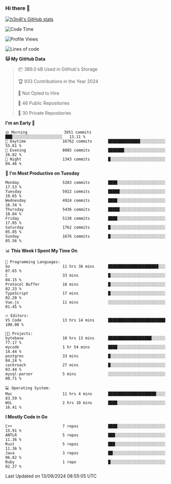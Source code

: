 ### Hi there 👋

[![h3n4l's GitHub stats](https://github-readme-stats.vercel.app/api?username=h3n4l&count_private=true&show_icons=true&theme=radical)](https://github.com/h3n4l/github-readme-stats)

<!--START_SECTION:waka-->
![Code Time](http://img.shields.io/badge/Code%20Time-1%2C933%20hrs%2038%20mins-blue)

![Profile Views](http://img.shields.io/badge/Profile%20Views-2-blue)

![Lines of code](https://img.shields.io/badge/From%20Hello%20World%20I%27ve%20Written-11.7%20million%20lines%20of%20code-blue)

**🐱 My GitHub Data** 

> 📦 389.0 kB Used in GitHub's Storage 
 > 
> 🏆 933 Contributions in the Year 2024
 > 
> 🚫 Not Opted to Hire
 > 
> 📜 46 Public Repositories 
 > 
> 🔑 30 Private Repositories 
 > 
**I'm an Early 🐤** 

```text
🌞 Morning                3951 commits        ███░░░░░░░░░░░░░░░░░░░░░░   13.11 % 
🌆 Daytime                16762 commits       ██████████████░░░░░░░░░░░   55.61 % 
🌃 Evening                8085 commits        ███████░░░░░░░░░░░░░░░░░░   26.82 % 
🌙 Night                  1343 commits        █░░░░░░░░░░░░░░░░░░░░░░░░   04.46 % 
```
📅 **I'm Most Productive on Tuesday** 

```text
Monday                   5283 commits        ████░░░░░░░░░░░░░░░░░░░░░   17.53 % 
Tuesday                  5922 commits        █████░░░░░░░░░░░░░░░░░░░░   19.65 % 
Wednesday                4924 commits        ████░░░░░░░░░░░░░░░░░░░░░   16.34 % 
Thursday                 5436 commits        █████░░░░░░░░░░░░░░░░░░░░   18.04 % 
Friday                   5138 commits        ████░░░░░░░░░░░░░░░░░░░░░   17.05 % 
Saturday                 1762 commits        █░░░░░░░░░░░░░░░░░░░░░░░░   05.85 % 
Sunday                   1676 commits        █░░░░░░░░░░░░░░░░░░░░░░░░   05.56 % 
```


📊 **This Week I Spent My Time On** 

```text
💬 Programming Languages: 
Go                       11 hrs 36 mins      ██████████████████████░░░   87.65 % 
C                        33 mins             █░░░░░░░░░░░░░░░░░░░░░░░░   04.15 % 
Protocol Buffer          18 mins             █░░░░░░░░░░░░░░░░░░░░░░░░   02.33 % 
TypeScript               17 mins             █░░░░░░░░░░░░░░░░░░░░░░░░   02.20 % 
Vue.js                   11 mins             ░░░░░░░░░░░░░░░░░░░░░░░░░   01.45 % 

🔥 Editors: 
VS Code                  13 hrs 14 mins      █████████████████████████   100.00 % 

🐱‍💻 Projects: 
bytebase                 10 hrs 13 mins      ███████████████████░░░░░░   77.17 % 
mycode                   1 hr 54 mins        ████░░░░░░░░░░░░░░░░░░░░░   14.44 % 
postgres                 33 mins             █░░░░░░░░░░░░░░░░░░░░░░░░   04.24 % 
cockroach                27 mins             █░░░░░░░░░░░░░░░░░░░░░░░░   03.44 % 
mysql-parser             5 mins              ░░░░░░░░░░░░░░░░░░░░░░░░░   00.71 % 

💻 Operating System: 
Mac                      11 hrs 4 mins       █████████████████████░░░░   83.59 % 
WSL                      2 hrs 10 mins       ████░░░░░░░░░░░░░░░░░░░░░   16.41 % 
```

**I Mostly Code in Go** 

```text
C++                      7 repos             ████░░░░░░░░░░░░░░░░░░░░░   15.91 % 
ANTLR                    5 repos             ███░░░░░░░░░░░░░░░░░░░░░░   11.36 % 
Rust                     5 repos             ███░░░░░░░░░░░░░░░░░░░░░░   11.36 % 
Java                     3 repos             ██░░░░░░░░░░░░░░░░░░░░░░░   06.82 % 
Ruby                     1 repo              █░░░░░░░░░░░░░░░░░░░░░░░░   02.27 % 
```




 Last Updated on 13/09/2024 08:55:05 UTC
<!--END_SECTION:waka-->

